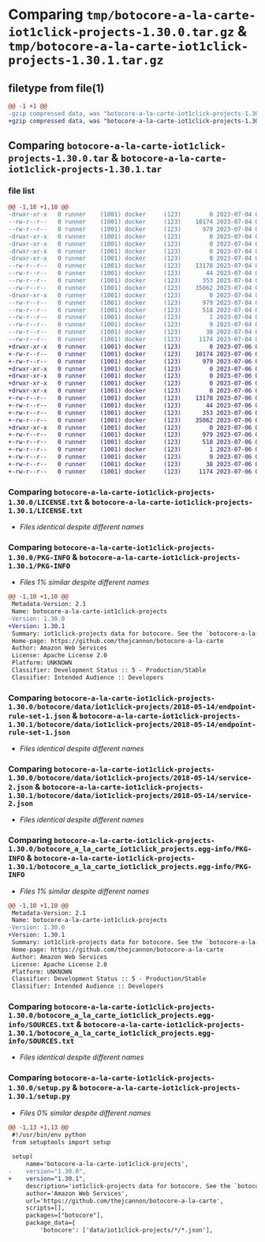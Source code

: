 # Comparing `tmp/botocore-a-la-carte-iot1click-projects-1.30.0.tar.gz` & `tmp/botocore-a-la-carte-iot1click-projects-1.30.1.tar.gz`

## filetype from file(1)

```diff
@@ -1 +1 @@
-gzip compressed data, was "botocore-a-la-carte-iot1click-projects-1.30.0.tar", last modified: Tue Jul  4 01:44:32 2023, max compression
+gzip compressed data, was "botocore-a-la-carte-iot1click-projects-1.30.1.tar", last modified: Thu Jul  6 01:45:05 2023, max compression
```

## Comparing `botocore-a-la-carte-iot1click-projects-1.30.0.tar` & `botocore-a-la-carte-iot1click-projects-1.30.1.tar`

### file list

```diff
@@ -1,18 +1,18 @@
-drwxr-xr-x   0 runner    (1001) docker     (123)        0 2023-07-04 01:44:32.298566 botocore-a-la-carte-iot1click-projects-1.30.0/
--rw-r--r--   0 runner    (1001) docker     (123)    10174 2023-07-04 01:44:32.000000 botocore-a-la-carte-iot1click-projects-1.30.0/LICENSE.txt
--rw-r--r--   0 runner    (1001) docker     (123)      979 2023-07-04 01:44:32.298566 botocore-a-la-carte-iot1click-projects-1.30.0/PKG-INFO
-drwxr-xr-x   0 runner    (1001) docker     (123)        0 2023-07-04 01:44:32.298566 botocore-a-la-carte-iot1click-projects-1.30.0/botocore/
-drwxr-xr-x   0 runner    (1001) docker     (123)        0 2023-07-04 01:44:32.298566 botocore-a-la-carte-iot1click-projects-1.30.0/botocore/data/
-drwxr-xr-x   0 runner    (1001) docker     (123)        0 2023-07-04 01:44:32.298566 botocore-a-la-carte-iot1click-projects-1.30.0/botocore/data/iot1click-projects/
-drwxr-xr-x   0 runner    (1001) docker     (123)        0 2023-07-04 01:44:32.298566 botocore-a-la-carte-iot1click-projects-1.30.0/botocore/data/iot1click-projects/2018-05-14/
--rw-r--r--   0 runner    (1001) docker     (123)    13178 2023-07-04 01:44:02.000000 botocore-a-la-carte-iot1click-projects-1.30.0/botocore/data/iot1click-projects/2018-05-14/endpoint-rule-set-1.json
--rw-r--r--   0 runner    (1001) docker     (123)       44 2023-07-04 01:44:02.000000 botocore-a-la-carte-iot1click-projects-1.30.0/botocore/data/iot1click-projects/2018-05-14/examples-1.json
--rw-r--r--   0 runner    (1001) docker     (123)      353 2023-07-04 01:44:02.000000 botocore-a-la-carte-iot1click-projects-1.30.0/botocore/data/iot1click-projects/2018-05-14/paginators-1.json
--rw-r--r--   0 runner    (1001) docker     (123)    35062 2023-07-04 01:44:02.000000 botocore-a-la-carte-iot1click-projects-1.30.0/botocore/data/iot1click-projects/2018-05-14/service-2.json
-drwxr-xr-x   0 runner    (1001) docker     (123)        0 2023-07-04 01:44:32.298566 botocore-a-la-carte-iot1click-projects-1.30.0/botocore_a_la_carte_iot1click_projects.egg-info/
--rw-r--r--   0 runner    (1001) docker     (123)      979 2023-07-04 01:44:32.000000 botocore-a-la-carte-iot1click-projects-1.30.0/botocore_a_la_carte_iot1click_projects.egg-info/PKG-INFO
--rw-r--r--   0 runner    (1001) docker     (123)      518 2023-07-04 01:44:32.000000 botocore-a-la-carte-iot1click-projects-1.30.0/botocore_a_la_carte_iot1click_projects.egg-info/SOURCES.txt
--rw-r--r--   0 runner    (1001) docker     (123)        1 2023-07-04 01:44:32.000000 botocore-a-la-carte-iot1click-projects-1.30.0/botocore_a_la_carte_iot1click_projects.egg-info/dependency_links.txt
--rw-r--r--   0 runner    (1001) docker     (123)        9 2023-07-04 01:44:32.000000 botocore-a-la-carte-iot1click-projects-1.30.0/botocore_a_la_carte_iot1click_projects.egg-info/top_level.txt
--rw-r--r--   0 runner    (1001) docker     (123)       38 2023-07-04 01:44:32.298566 botocore-a-la-carte-iot1click-projects-1.30.0/setup.cfg
--rw-r--r--   0 runner    (1001) docker     (123)     1174 2023-07-04 01:44:32.000000 botocore-a-la-carte-iot1click-projects-1.30.0/setup.py
+drwxr-xr-x   0 runner    (1001) docker     (123)        0 2023-07-06 01:45:05.342805 botocore-a-la-carte-iot1click-projects-1.30.1/
+-rw-r--r--   0 runner    (1001) docker     (123)    10174 2023-07-06 01:45:05.000000 botocore-a-la-carte-iot1click-projects-1.30.1/LICENSE.txt
+-rw-r--r--   0 runner    (1001) docker     (123)      979 2023-07-06 01:45:05.342805 botocore-a-la-carte-iot1click-projects-1.30.1/PKG-INFO
+drwxr-xr-x   0 runner    (1001) docker     (123)        0 2023-07-06 01:45:05.342805 botocore-a-la-carte-iot1click-projects-1.30.1/botocore/
+drwxr-xr-x   0 runner    (1001) docker     (123)        0 2023-07-06 01:45:05.342805 botocore-a-la-carte-iot1click-projects-1.30.1/botocore/data/
+drwxr-xr-x   0 runner    (1001) docker     (123)        0 2023-07-06 01:45:05.342805 botocore-a-la-carte-iot1click-projects-1.30.1/botocore/data/iot1click-projects/
+drwxr-xr-x   0 runner    (1001) docker     (123)        0 2023-07-06 01:45:05.342805 botocore-a-la-carte-iot1click-projects-1.30.1/botocore/data/iot1click-projects/2018-05-14/
+-rw-r--r--   0 runner    (1001) docker     (123)    13178 2023-07-06 01:44:40.000000 botocore-a-la-carte-iot1click-projects-1.30.1/botocore/data/iot1click-projects/2018-05-14/endpoint-rule-set-1.json
+-rw-r--r--   0 runner    (1001) docker     (123)       44 2023-07-06 01:44:40.000000 botocore-a-la-carte-iot1click-projects-1.30.1/botocore/data/iot1click-projects/2018-05-14/examples-1.json
+-rw-r--r--   0 runner    (1001) docker     (123)      353 2023-07-06 01:44:40.000000 botocore-a-la-carte-iot1click-projects-1.30.1/botocore/data/iot1click-projects/2018-05-14/paginators-1.json
+-rw-r--r--   0 runner    (1001) docker     (123)    35062 2023-07-06 01:44:40.000000 botocore-a-la-carte-iot1click-projects-1.30.1/botocore/data/iot1click-projects/2018-05-14/service-2.json
+drwxr-xr-x   0 runner    (1001) docker     (123)        0 2023-07-06 01:45:05.342805 botocore-a-la-carte-iot1click-projects-1.30.1/botocore_a_la_carte_iot1click_projects.egg-info/
+-rw-r--r--   0 runner    (1001) docker     (123)      979 2023-07-06 01:45:05.000000 botocore-a-la-carte-iot1click-projects-1.30.1/botocore_a_la_carte_iot1click_projects.egg-info/PKG-INFO
+-rw-r--r--   0 runner    (1001) docker     (123)      518 2023-07-06 01:45:05.000000 botocore-a-la-carte-iot1click-projects-1.30.1/botocore_a_la_carte_iot1click_projects.egg-info/SOURCES.txt
+-rw-r--r--   0 runner    (1001) docker     (123)        1 2023-07-06 01:45:05.000000 botocore-a-la-carte-iot1click-projects-1.30.1/botocore_a_la_carte_iot1click_projects.egg-info/dependency_links.txt
+-rw-r--r--   0 runner    (1001) docker     (123)        9 2023-07-06 01:45:05.000000 botocore-a-la-carte-iot1click-projects-1.30.1/botocore_a_la_carte_iot1click_projects.egg-info/top_level.txt
+-rw-r--r--   0 runner    (1001) docker     (123)       38 2023-07-06 01:45:05.342805 botocore-a-la-carte-iot1click-projects-1.30.1/setup.cfg
+-rw-r--r--   0 runner    (1001) docker     (123)     1174 2023-07-06 01:45:05.000000 botocore-a-la-carte-iot1click-projects-1.30.1/setup.py
```

### Comparing `botocore-a-la-carte-iot1click-projects-1.30.0/LICENSE.txt` & `botocore-a-la-carte-iot1click-projects-1.30.1/LICENSE.txt`

 * *Files identical despite different names*

### Comparing `botocore-a-la-carte-iot1click-projects-1.30.0/PKG-INFO` & `botocore-a-la-carte-iot1click-projects-1.30.1/PKG-INFO`

 * *Files 1% similar despite different names*

```diff
@@ -1,10 +1,10 @@
 Metadata-Version: 2.1
 Name: botocore-a-la-carte-iot1click-projects
-Version: 1.30.0
+Version: 1.30.1
 Summary: iot1click-projects data for botocore. See the `botocore-a-la-carte` package for more info.
 Home-page: https://github.com/thejcannon/botocore-a-la-carte
 Author: Amazon Web Services
 License: Apache License 2.0
 Platform: UNKNOWN
 Classifier: Development Status :: 5 - Production/Stable
 Classifier: Intended Audience :: Developers
```

### Comparing `botocore-a-la-carte-iot1click-projects-1.30.0/botocore/data/iot1click-projects/2018-05-14/endpoint-rule-set-1.json` & `botocore-a-la-carte-iot1click-projects-1.30.1/botocore/data/iot1click-projects/2018-05-14/endpoint-rule-set-1.json`

 * *Files identical despite different names*

### Comparing `botocore-a-la-carte-iot1click-projects-1.30.0/botocore/data/iot1click-projects/2018-05-14/service-2.json` & `botocore-a-la-carte-iot1click-projects-1.30.1/botocore/data/iot1click-projects/2018-05-14/service-2.json`

 * *Files identical despite different names*

### Comparing `botocore-a-la-carte-iot1click-projects-1.30.0/botocore_a_la_carte_iot1click_projects.egg-info/PKG-INFO` & `botocore-a-la-carte-iot1click-projects-1.30.1/botocore_a_la_carte_iot1click_projects.egg-info/PKG-INFO`

 * *Files 1% similar despite different names*

```diff
@@ -1,10 +1,10 @@
 Metadata-Version: 2.1
 Name: botocore-a-la-carte-iot1click-projects
-Version: 1.30.0
+Version: 1.30.1
 Summary: iot1click-projects data for botocore. See the `botocore-a-la-carte` package for more info.
 Home-page: https://github.com/thejcannon/botocore-a-la-carte
 Author: Amazon Web Services
 License: Apache License 2.0
 Platform: UNKNOWN
 Classifier: Development Status :: 5 - Production/Stable
 Classifier: Intended Audience :: Developers
```

### Comparing `botocore-a-la-carte-iot1click-projects-1.30.0/botocore_a_la_carte_iot1click_projects.egg-info/SOURCES.txt` & `botocore-a-la-carte-iot1click-projects-1.30.1/botocore_a_la_carte_iot1click_projects.egg-info/SOURCES.txt`

 * *Files identical despite different names*

### Comparing `botocore-a-la-carte-iot1click-projects-1.30.0/setup.py` & `botocore-a-la-carte-iot1click-projects-1.30.1/setup.py`

 * *Files 0% similar despite different names*

```diff
@@ -1,13 +1,13 @@
 #!/usr/bin/env python
 from setuptools import setup
 
 setup(
     name='botocore-a-la-carte-iot1click-projects',
-    version="1.30.0",
+    version="1.30.1",
     description='iot1click-projects data for botocore. See the `botocore-a-la-carte` package for more info.',
     author='Amazon Web Services',
     url='https://github.com/thejcannon/botocore-a-la-carte',
     scripts=[],
     packages=["botocore"],
     package_data={
         'botocore': ['data/iot1click-projects/*/*.json'],
```

